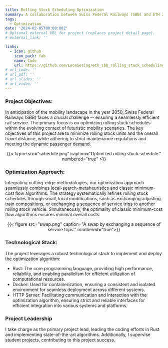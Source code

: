 ```yaml
---
title: Rolling Stock Scheduling Optimization
summary: A collaboration between Swiss Federal Railways (SBB) and ETH Zurich.
tags:
  - Optimization
date: '2024-02-05T00:00:00Z'
# Optional external URL for project (replaces project detail page).
# external_link: ''

links:
  - icon: github
    icon_pack: fab
    name: Code
    url: https://github.com/LeonSering/eth_sbb_rolling_stock_scheduling
# url_code: ''
# url_pdf: ''
# url_slides: ''
# url_video: ''
---
```

### Project Objectives:
In anticipation of the mobility landscape in the year 2050, Swiss Federal Railways (SBB) faces a crucial challenge -- ensuring a 
seamlessly efficient rail service. The primary focus is on optimizing rolling stock schedules within the evolving context of 
futuristic mobility scenarios. The key objectives of this project are to minimize rolling stock units and the overall travel 
distance, while adhering to strict maintenance regulations and meeting the dynamic passenger demand.
<center>{{< figure src="schedule.png" caption="Optimized rolling stock schedule." numbered="true" >}}</center>

### Optimization Approach:
Integrating cutting-edge methodologies, our optimization approach seamlessly combines local-search-metaheuristics 
and classic minimum-cost flow algorithms. The strategy systematically refines rolling stock schedules through small, 
local modifications, such as exchanging adjusting train compositions, or exchanging a 
sequence of service trips to another rolling stock vehicle. Simultaneously, 
the optimality of classic minimum-cost flow algorithms ensures minimal overall costs.
<center>{{< figure src="swap.png" caption="A swap by exchanging a sequence of service trips." numbered="true">}}</center>

### Technological Stack:
The project leverages a robust technological stack to implement and deploy the optimization algorithm:
- Rust: The core programming language, providing high performance, reliability, and enabling parallelism for efficient utilization of computational resources.
- Docker: Used for containerization, ensuring a consistent and isolated environment for seamless deployment across different systems.
- HTTP Server: Facilitating communication and interaction with the optimization algorithm, ensuring strict and reliable interfaces for efficient integration into various systems and platforms.

### Project Leadership
I take charge as the primary project lead, leading the coding efforts in Rust and implementing state-of-the-art algorithms. 
Additionally, I supervise student projects, contributing to this project success.
